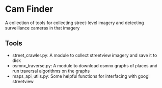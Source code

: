# Cam Finder

A collection of tools for collecting street-level imagery and detecting surveillance cameras in that imagery

## Tools

* street_crawler.py: A module to collect streetview imagery and save it to disk
* osmnx_traverse.py: A module to download osmnx graphs of places and run traversal algorithms on the graphs
* maps_api_utils.py: Some helpful functions for interfacing with googl streetview